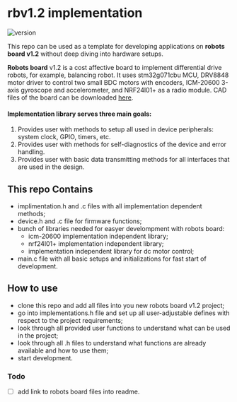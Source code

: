 # rbv1.2 implementation

![version](https://img.shields.io/github/v/release/701lab/rbv1.2-implementation?color=blue&label=Version)

This repo can be used as a template for developing applications on **robots board v1.2** without deep diving into hardware setups.

**Robots board** v1.2 is a cost affective board to implement differential drive robots, for example, balancing robot. It uses stm32g071cbu MCU, DRV8848 motor driver to control two small  BDC motors with encoders, ICM-20600 3-axis gyroscope and accelerometer, and NRF24l01+ as a radio module. CAD files of the board can be downloaded [here](https://github.com/701lab/Robots-Board-v1.2-CAD-files).

#### Implementation library serves three main goals:
1. Provides user with methods to setup all used in device peripherals: system clock, GPIO, timers, etc.
2. Provides user with methods for self-diagnostics of the device and error handling.
3. Provides user with basic data transmitting methods for all interfaces that are used in the design.

## This repo Contains
* implimentation.h and .c files with all implementation dependent methods;
* device.h and .c file for firmware functions;
* bunch of libraries needed for easyer develompment with robots board:
  * icm-20600 implementation independent library;
  * nrf24l01+ implementation independent library;
  * implementation independent library for dc motor control;
* main.c file with all basic setups and initializations for fast start of development.

## How to use
* clone this repo and add all files into you new robots board v1.2 project;
* go into implementations.h file and set up all user-adjustable defines with respect to the project requirements;
* look through all provided user functions to understand what can be used in the project;
* look through all .h files to understand what functions are already available and how to use them;
* start development.

### Todo
- [ ] add link to robots board files into readme. 
